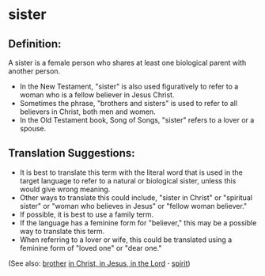 # sister #

## Definition: ##

A sister is a female person who shares at least one biological parent with another person.

* In the New Testament, "sister" is also used figuratively to refer to a woman who is a fellow believer in Jesus Christ.
* Sometimes the phrase, "brothers and sisters" is used to refer to all believers in Christ, both men and women.
* In the Old Testament book, Song of Songs, "sister" refers to a lover or a spouse.

## Translation Suggestions: ##

* It is best to translate this term with the literal word that is used in the target language to refer to a natural or biological sister, unless this would give wrong meaning.
* Other ways to translate this could include, "sister in Christ" or "spiritual sister" or "woman who believes in Jesus" or "fellow woman believer."
* If possible, it is best to use a family term.
* If the language has a feminine form for "believer," this may be a possible way to translate this term.
* When referring to a lover or wife, this could be translated using a feminine form of "loved one" or "dear one."

(See also: [brother](../kt/brother.md) [in Christ, in Jesus, in the Lord](../kt/inchrist.md) **·** [spirit](../kt/spirit.md))


